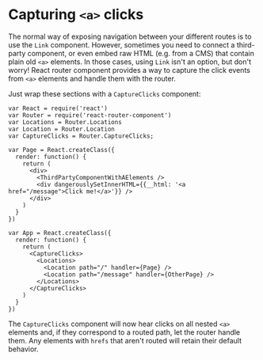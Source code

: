 # Capturing `<a>` clicks

The normal way of exposing navigation between your different routes is to use
the `Link` component. However, sometimes you need to connect a third-party
component, or even embed raw HTML (e.g. from a CMS) that contain plain old `<a>`
elements. In those cases, using `Link` isn't an option, but don't worry! React
router component provides a way to capture the click events from `<a>` elements
and handle them with the router.

Just wrap these sections with a `CaptureClicks` component:

    var React = require('react')
    var Router = require('react-router-component')
    var Locations = Router.Locations
    var Location = Router.Location
    var CaptureClicks = Router.CaptureClicks;

    var Page = React.createClass({
      render: function() {
        return (
          <div>
            <ThirdPartyComponentWithAElements />
            <div dangerouslySetInnerHTML={{__html: '<a href="/message">Click me!</a>'}} />
          </div>
        )
      }
    })

    var App = React.createClass({
      render: function() {
        return (
          <CaptureClicks>
            <Locations>
              <Location path="/" handler={Page} />
              <Location path="/message" handler={OtherPage} />
            </Locations>
          </CaptureClicks>
        )
      }
    })

The `CaptureClicks` component will now hear clicks on all nested `<a>` elements
and, if they correspond to a routed path, let the router handle them. Any
elements with `hrefs` that aren't routed will retain their default behavior.
